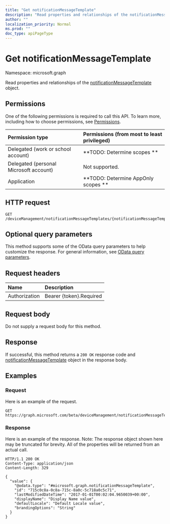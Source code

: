 ```yaml
---
title: "Get notificationMessageTemplate"
description: "Read properties and relationships of the notificationMessageTemplate object."
author: ""
localization_priority: Normal
ms.prod: ""
doc_type: apiPageType
---
```


# Get notificationMessageTemplate

Namespace: microsoft.graph

Read properties and relationships of the [notificationMessageTemplate](../resources/notificationmessagetemplate.md) object.

## Permissions
One of the following permissions is required to call this API. To learn more, including how to choose permissions, see [Permissions](/concepts/permissions-reference.md).

|Permission type|Permissions (from most to least privileged)|
|:---|:---|
|Delegated (work or school account)|**TODO: Determine scopes **|
|Delegated (personal Microsoft account)|Not supported.|
|Application|**TODO: Determine AppOnly scopes **|

## HTTP request
<!-- {
  "blockType": "ignored"
}
-->
``` http
GET /deviceManagement/notificationMessageTemplates/{notificationMessageTemplateId}
```

## Optional query parameters
This method supports some of the OData query parameters to help customize the response. For general information, see [OData query parameters](/graph/query-parameters).

## Request headers
|Name|Description|
|:---|:---|
|Authorization|Bearer {token}.Required|

## Request body
Do not supply a request body for this method.

## Response
If successful, this method returns a `200 OK` response code and [notificationMessageTemplate](../resources/notificationmessagetemplate.md) object in the response body.

## Examples

### Request
Here is an example of the request.
<!-- {
  "blockType": "request",
  "name": "get_notificationmessagetemplate"
}
-->
``` http
GET https://graph.microsoft.com/beta/deviceManagement/notificationMessageTemplates/{notificationMessageTemplateId}
```

### Response
Here is an example of the response. Note: The response object shown here may be truncated for brevity. All of the properties will be returned from an actual call.
<!-- {
  "blockType": "response",
  "truncated": true,
  "@odata.type": "microsoft.graph.notificationMessageTemplate"
}
-->
``` http
HTTP/1.1 200 OK
Content-Type: application/json
Content-Length: 329

{
  "value": {
    "@odata.type": "#microsoft.graph.notificationMessageTemplate",
    "id": "715c0c8a-0c8a-715c-8a0c-5c718a0c5c71",
    "lastModifiedDateTime": "2017-01-01T00:02:04.9650039+00:00",
    "displayName": "Display Name value",
    "defaultLocale": "Default Locale value",
    "brandingOptions": "String"
  }
}
```

